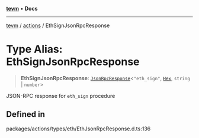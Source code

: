[**tevm**](../../README.md) • **Docs**

***

[tevm](../../modules.md) / [actions](../README.md) / EthSignJsonRpcResponse

# Type Alias: EthSignJsonRpcResponse

> **EthSignJsonRpcResponse**: [`JsonRpcResponse`](../../index/type-aliases/JsonRpcResponse.md)\<`"eth_sign"`, [`Hex`](../../index/type-aliases/Hex.md), `string` \| `number`\>

JSON-RPC response for `eth_sign` procedure

## Defined in

packages/actions/types/eth/EthJsonRpcResponse.d.ts:136
